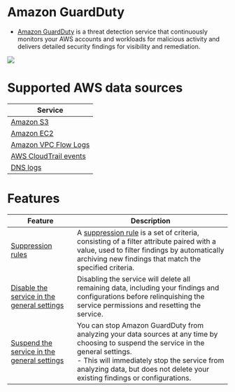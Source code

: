 # Amazon GuardDuty
- [Amazon GuardDuty](https://aws.amazon.com/guardduty/) is a threat detection service that continuously monitors your AWS accounts and workloads for malicious activity and delivers detailed security findings for visibility and remediation.

![](https://d1.awsstatic.com/Security/Amazon-GuardDuty/Amazon-GuardDuty_HIW.057a144483974cb73ab5f3f87a50c7c79f6521fb.png)

# Supported AWS data sources

| Service                                                                                        |
|------------------------------------------------------------------------------------------------|
| [Amazon S3](../../6_StorageServices/3_S3ObjectStorage/Readme.md)                               |
| [Amazon EC2](../../2_ComputeServices/AmazonEC2/Readme.md)                                      |
| [Amazon VPC Flow Logs](../../16_NetworkingAndContentDelivery/3_NetworkFoundationsVPC/Readme.md) |
| [AWS CloudTrail events](../AWSCloudTrail.md)                                                   |
| [DNS logs](../../16_NetworkingAndContentDelivery/1_EdgeNetworking/AmazonRoute53/Readme.md)      |

# Features

| Feature                                                                                                                       | Description                                                                                                                                                                                                                                                                         |
|-------------------------------------------------------------------------------------------------------------------------------|-------------------------------------------------------------------------------------------------------------------------------------------------------------------------------------------------------------------------------------------------------------------------------------|
| [Suppression rules](https://docs.aws.amazon.com/guardduty/latest/ug/findings_suppression-rule.html)                           | A [suppression rule](https://docs.aws.amazon.com/guardduty/latest/ug/findings_suppression-rule.html) is a set of criteria, consisting of a filter attribute paired with a value, used to filter findings by automatically archiving new findings that match the specified criteria. |
| [Disable the service in the general settings](https://docs.aws.amazon.com/guardduty/latest/ug/guardduty_suspend-disable.html) | Disabling the service will delete all remaining data, including your findings and configurations before relinquishing the service permissions and resetting the service.                                                                                                            |
| [Suspend the service in the general settings](https://docs.aws.amazon.com/guardduty/latest/ug/guardduty_suspend-disable.html) | You can stop Amazon GuardDuty from analyzing your data sources at any time by choosing to suspend the service in the general settings.<br/>- This will immediately stop the service from analyzing data, but does not delete your existing findings or configurations.                                                                                                                                       |

